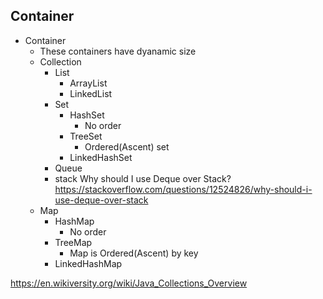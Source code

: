 ## Container

- Container
    - These containers have dyanamic size
    - Collection
        - List
            - ArrayList
            - LinkedList
        - Set
            - HashSet
                - No order
            - TreeSet
                - Ordered(Ascent) set
            - LinkedHashSet
        - Queue
        - stack
        Why should I use Deque over Stack?
        https://stackoverflow.com/questions/12524826/why-should-i-use-deque-over-stack
    - Map
      - HashMap
          - No order
      - TreeMap
          - Map is Ordered(Ascent) by key
      - LinkedHashMap


https://en.wikiversity.org/wiki/Java_Collections_Overview
